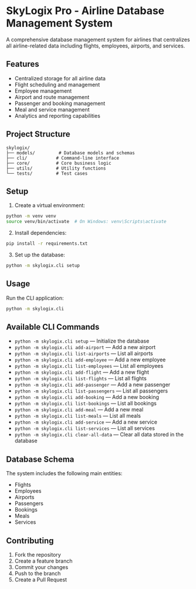 # SkyLogix Pro - Airline Database Management System

A comprehensive database management system for airlines that centralizes all airline-related data including flights, employees, airports, and services.

## Features

- Centralized storage for all airline data
- Flight scheduling and management
- Employee management
- Airport and route management
- Passenger and booking management
- Meal and service management
- Analytics and reporting capabilities

## Project Structure

```
skylogix/
├── models/         # Database models and schemas
├── cli/           # Command-line interface
├── core/          # Core business logic
├── utils/         # Utility functions
└── tests/         # Test cases
```

## Setup

1. Create a virtual environment:
```bash
python -m venv venv
source venv/bin/activate  # On Windows: venv\Scripts\activate
```

2. Install dependencies:
```bash
pip install -r requirements.txt
```

3. Set up the database:
```bash
python -m skylogix.cli setup
```

## Usage

Run the CLI application:
```bash
python -m skylogix.cli
```

## Available CLI Commands

- `python -m skylogix.cli setup` — Initialize the database
- `python -m skylogix.cli add-airport` — Add a new airport
- `python -m skylogix.cli list-airports` — List all airports
- `python -m skylogix.cli add-employee` — Add a new employee
- `python -m skylogix.cli list-employees` — List all employees
- `python -m skylogix.cli add-flight` — Add a new flight
- `python -m skylogix.cli list-flights` — List all flights
- `python -m skylogix.cli add-passenger` — Add a new passenger
- `python -m skylogix.cli list-passengers` — List all passengers
- `python -m skylogix.cli add-booking` — Add a new booking
- `python -m skylogix.cli list-bookings` — List all bookings
- `python -m skylogix.cli add-meal` — Add a new meal
- `python -m skylogix.cli list-meals` — List all meals
- `python -m skylogix.cli add-service` — Add a new service
- `python -m skylogix.cli list-services` — List all services
- `python -m skylogix.cli clear-all-data` — Clear all data stored in the database

## Database Schema

The system includes the following main entities:
- Flights
- Employees
- Airports
- Passengers
- Bookings
- Meals
- Services

## Contributing

1. Fork the repository
2. Create a feature branch
3. Commit your changes
4. Push to the branch
5. Create a Pull Request 